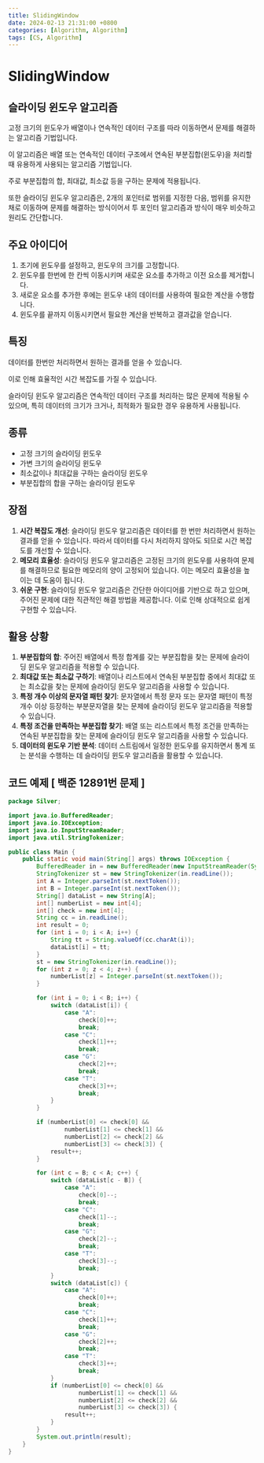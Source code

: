 ```yaml
---
title: SlidingWindow
date: 2024-02-13 21:31:00 +0800
categories: [Algorithm, Algorithm]
tags: [CS, Algorithm]
---
```

# SlidingWindow
## 슬라이딩 윈도우 알고리즘

고정 크기의 윈도우가 배열이나 연속적인 데이터 구조를 따라 이동하면서 문제를 해결하는 알고리즘 기법입니다.  

이 알고리즘은 배열 또는 연속적인 데이터 구조에서 연속된 부분집합(윈도우)을 처리할 때 유용하게 사용되는 알고리즘 기법입니다.  

주로 부분집합의 합, 최대값, 최소값 등을 구하는 문제에 적용됩니다.

또한 슬라이딩 윈도우 알고리즘은, 2개의 포인터로 범위를 지정한 다음, 범위를 유지한 채로 이동하며 문제를 해결하는 방식이어서 투 포인터 알고리즘과 방식이 매우 비슷하고 원리도 간단합니다.

## 주요 아이디어

1. 초기에 윈도우를 설정하고, 윈도우의 크기를 고정합니다.
2. 윈도우를 한번에 한 칸씩 이동시키며 새로운 요소를 추가하고 이전 요소를 제거합니다.
3. 새로운 요소를 추가한 후에는 윈도우 내의 데이터를 사용하여 필요한 계산을 수행합니다.
4. 윈도우를 끝까지 이동시키면서 필요한 계산을 반복하고 결과값을 얻습니다.

## 특징

데이터를 한번만 처리하면서 원하는 결과를 얻을 수 있습니다.  

이로 인해 효율적인 시간 복잡도를 가질 수 있습니다.  

슬라이딩 윈도우 알고리즘은 연속적인 데이터 구조를 처리하는 많은 문제에 적용될 수 있으며, 특히 데이터의 크기가 크거나, 최적화가 필요한 경우 유용하게 사용됩니다.

## 종류

- 고정 크기의 슬라이딩 윈도우
- 가변 크기의 슬라이딩 윈도우
- 최소값이나 최대값을 구하는 슬라이딩 윈도우
- 부분집합의 합을 구하는 슬라이딩 윈도우

## 장점

1. **시간 복잡도 개선**: 슬라이딩 윈도우 알고리즘은 데이터를 한 번만 처리하면서 원하는 결과를 얻을 수 있습니다. 따라서 데이터를 다시 처리하지 않아도 되므로 시간 복잡도를 개선할 수 있습니다.
2. **메모리 효율성**: 슬라이딩 윈도우 알고리즘은 고정된 크기의 윈도우를 사용하여 문제를 해결하므로 필요한 메모리의 양이 고정되어 있습니다. 이는 메모리 효율성을 높이는 데 도움이 됩니다.
3. **쉬운 구현**: 슬라이딩 윈도우 알고리즘은 간단한 아이디어를 기반으로 하고 있으며, 주어진 문제에 대한 직관적인 해결 방법을 제공합니다. 이로 인해 상대적으로 쉽게 구현할 수 있습니다.

## 활용 상황

1. **부분집합의 합**: 주어진 배열에서 특정 합계를 갖는 부분집합을 찾는 문제에 슬라이딩 윈도우 알고리즘을 적용할 수 있습니다.
2. **최대값 또는 최소값 구하기**: 배열이나 리스트에서 연속된 부분집합 중에서 최대값 또는 최소값을 찾는 문제에 슬라이딩 윈도우 알고리즘을 사용할 수 있습니다.
3. **특정 개수 이상의 문자열 패턴 찾기**: 문자열에서 특정 문자 또는 문자열 패턴이 특정 개수 이상 등장하는 부분문자열을 찾는 문제에 슬라이딩 윈도우 알고리즘을 적용할 수 있습니다.
4. **특정 조건을 만족하는 부분집합 찾기**: 배열 또는 리스트에서 특정 조건을 만족하는 연속된 부분집합을 찾는 문제에 슬라이딩 윈도우 알고리즘을 사용할 수 있습니다.
5. **데이터의 윈도우 기반 분석**: 데이터 스트림에서 일정한 윈도우를 유지하면서 통계 또는 분석을 수행하는 데 슬라이딩 윈도우 알고리즘을 활용할 수 있습니다.

## 코드 예제 [ 백준 12891번 문제 ]
```java
package Silver;

import java.io.BufferedReader;
import java.io.IOException;
import java.io.InputStreamReader;
import java.util.StringTokenizer;

public class Main {
    public static void main(String[] args) throws IOException {
        BufferedReader in = new BufferedReader(new InputStreamReader(System.in));
        StringTokenizer st = new StringTokenizer(in.readLine());
        int A = Integer.parseInt(st.nextToken());
        int B = Integer.parseInt(st.nextToken());
        String[] dataList = new String[A];
        int[] numberList = new int[4];
        int[] check = new int[4];
        String cc = in.readLine();
        int result = 0;
        for (int i = 0; i < A; i++) {
            String tt = String.valueOf(cc.charAt(i));
            dataList[i] = tt;
        }
        st = new StringTokenizer(in.readLine());
        for (int z = 0; z < 4; z++) {
            numberList[z] = Integer.parseInt(st.nextToken());
        }

        for (int i = 0; i < B; i++) {
            switch (dataList[i]) {
                case "A":
                    check[0]++;
                    break;
                case "C":
                    check[1]++;
                    break;
                case "G":
                    check[2]++;
                    break;
                case "T":
                    check[3]++;
                    break;
            }
        }

        if (numberList[0] <= check[0] &&
                numberList[1] <= check[1] &&
                numberList[2] <= check[2] &&
                numberList[3] <= check[3]) {
            result++;
        }

        for (int c = B; c < A; c++) {
            switch (dataList[c - B]) {
                case "A":
                    check[0]--;
                    break;
                case "C":
                    check[1]--;
                    break;
                case "G":
                    check[2]--;
                    break;
                case "T":
                    check[3]--;
                    break;
            }
            switch (dataList[c]) {
                case "A":
                    check[0]++;
                    break;
                case "C":
                    check[1]++;
                    break;
                case "G":
                    check[2]++;
                    break;
                case "T":
                    check[3]++;
                    break;
            }
            if (numberList[0] <= check[0] &&
                    numberList[1] <= check[1] &&
                    numberList[2] <= check[2] &&
                    numberList[3] <= check[3]) {
                result++;
            }
        }
        System.out.println(result);
    }
}
```